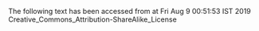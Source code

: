 The following text has been accessed from at Fri Aug 9 00:51:53 IST 2019
Creative_Commons_Attribution-ShareAlike_License
